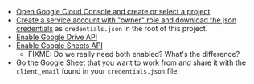 * [Open Google Cloud Console and create or select a project](https://console.developers.google.com/project)
* [Create a service account with "owner" role and download the json credentials](https://console.developers.google.com/iam-admin/serviceaccounts) as `credentials.json` in the root of this project.
* [Enable Google Drive API](https://console.developers.google.com/apis/api/drive.googleapis.com/overview?project=757468805495)
* [Enable Google Sheets API](https://console.developers.google.com/apis/library/sheets.googleapis.com)
    * FIXME: Do we really need both enabled? What's the difference?
* Go the Google Sheet that you want to work from and share it with the `client_email` found in your `credentials.json` file.
